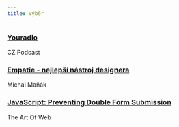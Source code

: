 ```yaml
---
title: Výběr
---
```


### [Youradio](http://www.dagblog.cz/2015/07/cz-podcast-120-youradio.html)
CZ Podcast

### [Empatie - nejlepší nástroj designera](http://www.manakmichal.cz/blog/user-experience/empatie-nejlepsi-nastroj-designera/)
Michal Maňák

### [JavaScript: Preventing Double Form Submission](http://www.the-art-of-web.com/javascript/doublesubmit/)
The Art Of Web
